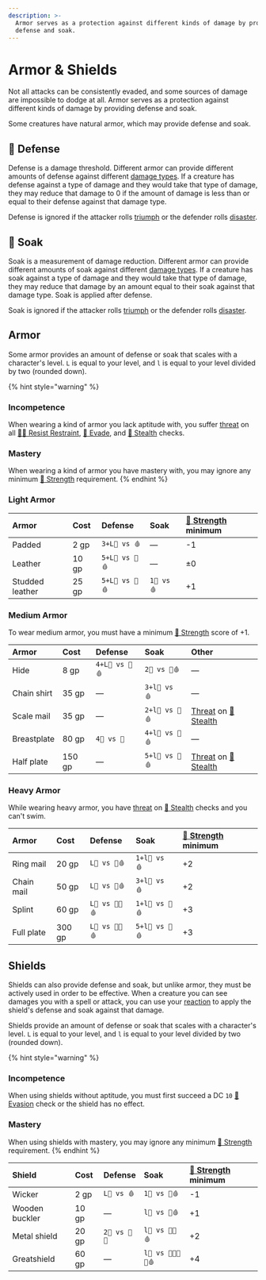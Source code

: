 ```yaml
---
description: >-
  Armor serves as a protection against different kinds of damage by providing
  defense and soak.
---
```


# Armor & Shields

Not all attacks can be consistently evaded, and some sources of damage are impossible to dodge at all. Armor serves as a protection against different kinds of damage by providing defense and soak. 

Some creatures have natural armor, which may provide defense and soak.

## 💚 Defense

Defense is a damage threshold. Different armor can provide different amounts of defense against different [damage types](../reference/damage.md#damage-types). If a creature has defense against a type of damage and they would take that type of damage, they may reduce that damage to 0 if the amount of damage is less than or equal to their defense against that damage type.

Defense is ignored if the attacker rolls [triumph](../success-and-failure.md#triumph) or the defender rolls [disaster](../success-and-failure.md#disaster).

## 💜 Soak

Soak is a measurement of damage reduction. Different armor can provide different amounts of soak against different [damage types](../reference/damage.md#damage-types). If a creature has soak against a type of damage and they would take that type of damage, they may reduce that damage by an amount equal to their soak against that damage type. Soak is applied after defense.

Soak is ignored if the attacker rolls [triumph](../success-and-failure.md#triumph) or the defender rolls [disaster](../success-and-failure.md#disaster).

## Armor

Some armor provides an amount of defense or soak that scales with a character's level. `L` is equal to your level, and `l` is equal to your level divided by two \(rounded down\).

{% hint style="warning" %}
### Incompetence

When wearing a kind of armor you lack aptitude with, you suffer [threat](../success-and-failure.md#dominance-and-threat) on all [🏃‍♂️ Resist Restraint](../ability-scores-and-skills.md#resist-restraint), [💨 Evade](../ability-scores-and-skills.md#evasion), and [🤫 Stealth](../ability-scores-and-skills.md#stealth) checks.

### Mastery

When wearing a kind of armor you have mastery with, you may ignore any minimum [💪 Strength](../ability-scores-and-skills.md#strength) requirement.
{% endhint %}

### Light Armor

| Armor | Cost | Defense | Soak | [💪 Strength](../ability-scores-and-skills.md#strength) minimum |
| :--- | :--- | :--- | :--- | :--- |
| Padded | 2 gp | `3+L💚 vs 🩸` | — | -1 |
| Leather | 10 gp | `5+L💚 vs 💢🩸` | — | ±0 |
| Studded leather | 25 gp | `5+L💚 vs 💢🩸` | `1💜 vs 🩸` | +1 |

### Medium Armor

To wear medium armor, you must have a minimum [💪 Strength](../ability-scores-and-skills.md#strength) score of +1.

| Armor | Cost | Defense | Soak | Other |
| :--- | :--- | :--- | :--- | :--- |
| Hide | 8 gp | `4+L💚 vs 💢🩸` | `2💜 vs 🧊🩸` | — |
| Chain shirt | 35 gp | — | `3+l💜 vs 🩸` | — |
| Scale mail | 35 gp | — | `2+l💜 vs 💢🩸` | [Threat](../success-and-failure.md#dominance-and-threat) on [🤫 Stealth](../ability-scores-and-skills.md#stealth) |
| Breastplate | 80 gp | `4💚 vs 🧪` | `4+l💜 vs 💢🩸` | — |
| Half plate | 150 gp | — | `5+l💜 vs 💢🩸` | [Threat](../success-and-failure.md#dominance-and-threat) on [🤫 Stealth](../ability-scores-and-skills.md#stealth) |

### Heavy Armor

While wearing heavy armor, you have [threat](../success-and-failure.md#dominance-and-threat) on [🤫 Stealth](../ability-scores-and-skills.md#stealth) checks and you can't swim.

| Armor | Cost | Defense | Soak | [💪 Strength](../ability-scores-and-skills.md#strength) minimum |
| :--- | :--- | :--- | :--- | :--- |
| Ring mail | 20 gp | `L💚 vs 💢🩸` | `1+l💜 vs 🩸` | +2 |
| Chain mail | 50 gp | `L💚 vs 💢🩸` | `3+l💜 vs 🩸` | +2 |
| Splint | 60 gp | `L💚 vs 💢🧪🩸` | `1+l💜 vs 💢🩸` | +3 |
| Full plate | 300 gp | `L💚 vs 💢🧪🩸` | `5+l💜 vs 💢🩸` | +3 |

## Shields

Shields can also provide defense and soak, but unlike armor, they must be actively used in order to be effective. When a creature you can see damages you with a spell or attack, you can use your [reaction](../encounters.md#reactions) to apply the shield's defense and soak against that damage.

Shields provide an amount of defense or soak that scales with a character's level. `L` is equal to your level, and `l` is equal to your level divided by two \(rounded down\).

{% hint style="warning" %}
### Incompetence

When using shields without aptitude, you must first succeed a DC `10` [💨 Evasion](../ability-scores-and-skills.md#evasion) check or the shield has no effect.

### Mastery

When using shields with mastery, you may ignore any minimum [💪 Strength](../ability-scores-and-skills.md#strength) requirement.
{% endhint %}

| Shield | Cost | Defense | Soak | [💪 Strength](../ability-scores-and-skills.md#strength) minimum |
| :--- | :--- | :--- | :--- | :--- |
| Wicker | 2 gp | `L💚 vs 🩸` | `1💜 vs 💢🩸` | -1 |
| Wooden buckler | 10 gp | — | `l💜 vs 💢🩸` | +1 |
| Metal shield | 20 gp | `2💚 vs 🧪🔥` | `l💜 vs 💢🧪🩸` | +2 |
| Greatshield | 60 gp | — | `l💜 vs 💢🧪🔥🌟🩸` | +4 |

